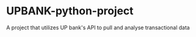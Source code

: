 # UPBANK-python-project
A project that utilizes UP bank's API to pull and analyse transactional data
